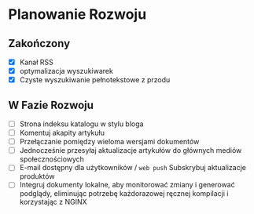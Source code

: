 # Planowanie Rozwoju

## Zakończony

- [x] Kanał RSS
- [x] optymalizacja wyszukiwarek
- [x] Czyste wyszukiwanie pełnotekstowe z przodu

## W Fazie Rozwoju

- [ ] Strona indeksu katalogu w stylu bloga
- [ ] Komentuj akapity artykułu
- [ ] Przełączanie pomiędzy wieloma wersjami dokumentów
- [ ] Jednocześnie przesyłaj aktualizacje artykułów do głównych mediów społecznościowych
- [ ] E-mail dostępny dla użytkowników / `web push` Subskrybuj aktualizacje produktów
- [ ] Integruj dokumenty lokalne, aby monitorować zmiany i generować podglądy, eliminując potrzebę każdorazowej ręcznej kompilacji i korzystając z NGINX